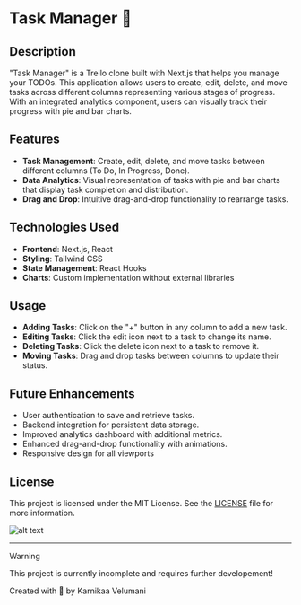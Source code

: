 # Task Manager 📌

## Description

"Task Manager" is a Trello clone built with Next.js that helps you manage your TODOs. This application allows users to create, edit, delete, and move tasks across different columns representing various stages of progress. With an integrated analytics component, users can visually track their progress with pie and bar charts.

## Features

- **Task Management**: Create, edit, delete, and move tasks between different columns (To Do, In Progress, Done).
- **Data Analytics**: Visual representation of tasks with pie and bar charts that display task completion and distribution.
- **Drag and Drop**: Intuitive drag-and-drop functionality to rearrange tasks.

## Technologies Used

- **Frontend**: Next.js, React
- **Styling**: Tailwind CSS
- **State Management**: React Hooks
- **Charts**: Custom implementation without external libraries

## Usage

- **Adding Tasks**: Click on the "+" button in any column to add a new task.
- **Editing Tasks**: Click the edit icon next to a task to change its name.
- **Deleting Tasks**: Click the delete icon next to a task to remove it.
- **Moving Tasks**: Drag and drop tasks between columns to update their status.

## Future Enhancements

- User authentication to save and retrieve tasks.
- Backend integration for persistent data storage.
- Improved analytics dashboard with additional metrics.
- Enhanced drag-and-drop functionality with animations.
- Responsive design for all viewports

## License

This project is licensed under the MIT License. See the [LICENSE](LICENSE) file for more information.

![alt text](image.png)

---
> [!WARNING]  
> This project is currently incomplete and requires further developement!

Created with 💖 by Karnikaa Velumani
